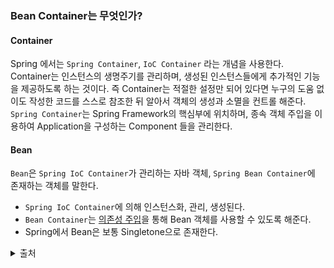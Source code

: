 ### Bean Container는 무엇인가?

#### Container
Spring 에서는 `Spring Container`, `IoC Container` 라는 개념을 사용한다.  
Container는 인스턴스의 생명주기를 관리하며, 생성된 인스턴스들에게 추가적인 기능을 제공하도록 하는 것이다. 즉 Container는 적절한 설정만 되어 있다면 누구의 도움 없이도 작성한 코드를 스스로 참조한 뒤 알아서 객체의 생성과 소멸을 컨트롤 해준다.  
`Spring Container`는 Spring Framework의 핵심부에 위치하며, 종속 객체 주입을 이용하여 Application을 구성하는 Component 들을 관리한다.

#### Bean
`Bean`은 `Spring IoC Container`가 관리하는 자바 객체, `Spring Bean Container`에 존재하는 객체를 말한다.  
- `Spring IoC Container`에 의해 인스턴스화, 관리, 생성된다.
- `Bean Container`는 [의존성 주입](DI.md)을 통해 Bean 객체를 사용할 수 있도록 해준다.
- Spring에서 Bean은 보통 Singletone으로 존재한다.



<details>
 <summary> 출처 </summary>
- https://velog.io/@gillog/Spring-Bean-%EC%A0%95%EB%A6%AC
</details>